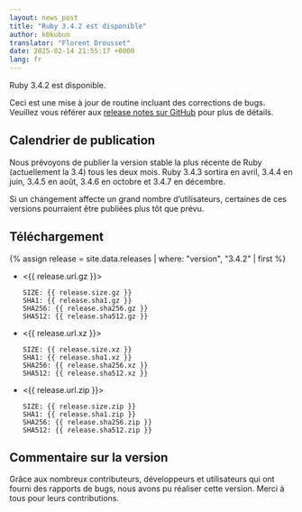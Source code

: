 ```yaml
---
layout: news_post
title: "Ruby 3.4.2 est disponible"
author: k0kubun
translator: "Florent Drousset"
date: 2025-02-14 21:55:17 +0000
lang: fr
---
```


Ruby 3.4.2 est disponible.

Ceci est une mise à jour de routine incluant des corrections de bugs.
Veuillez vous référer aux [release notes sur GitHub](https://github.com/ruby/ruby/releases/tag/v3_4_2) pour plus de détails.

## Calendrier de publication

Nous prévoyons de publier la version stable la plus récente de Ruby (actuellement la 3.4) tous les deux mois.
Ruby 3.4.3 sortira en avril, 3.4.4 en juin, 3.4.5 en août, 3.4.6 en octobre et 3.4.7 en décembre.

Si un changement affecte un grand nombre d’utilisateurs, certaines de ces versions pourraient être publiées plus tôt que prévu.

## Téléchargement

{% assign release = site.data.releases | where: "version", "3.4.2" | first %}

* <{{ release.url.gz }}>

      SIZE: {{ release.size.gz }}
      SHA1: {{ release.sha1.gz }}
      SHA256: {{ release.sha256.gz }}
      SHA512: {{ release.sha512.gz }}

* <{{ release.url.xz }}>

      SIZE: {{ release.size.xz }}
      SHA1: {{ release.sha1.xz }}
      SHA256: {{ release.sha256.xz }}
      SHA512: {{ release.sha512.xz }}

* <{{ release.url.zip }}>

      SIZE: {{ release.size.zip }}
      SHA1: {{ release.sha1.zip }}
      SHA256: {{ release.sha256.zip }}
      SHA512: {{ release.sha512.zip }}

## Commentaire sur la version

Grâce aux nombreux contributeurs, développeurs et utilisateurs qui ont fourni des rapports de bugs, nous avons pu réaliser cette version.
Merci à tous pour leurs contributions.
